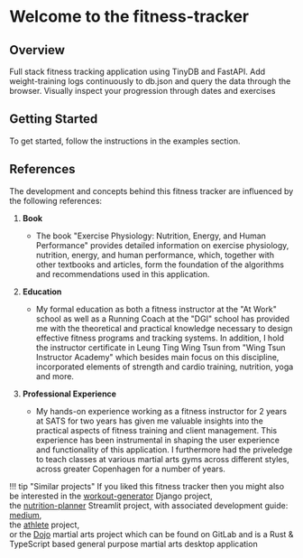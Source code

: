 # Welcome to the fitness-tracker

## Overview

Full stack fitness tracking application using TinyDB and FastAPI.
Add weight-training logs continuously to db.json and query the data through the browser.
Visually inspect your progression through dates and exercises

## Getting Started

To get started, follow the instructions in the examples section.

## References

The development and concepts behind this fitness tracker are influenced by the following references:

1. **Book**
   - The book "Exercise Physiology: Nutrition, Energy, and Human Performance" provides detailed information on exercise physiology, nutrition, energy, and human performance, which, together with other textbooks and articles, form the foundation of the algorithms and recommendations used in this application.

2. **Education**
   - My formal education as both a fitness instructor at the "At Work" school as well as a Running Coach at the "DGI" school has provided me with the theoretical and practical knowledge necessary to design effective fitness programs and tracking systems. In addition, I hold the instructor certificate in Leung Ting Wing Tsun from "Wing Tsun Instructor Academy" which besides main focus on this discipline, incorporated elements of strength and cardio training, nutrition, yoga and more.

3. **Professional Experience**
   - My hands-on experience working as a fitness instructor for 2 years at SATS for two years has given me valuable insights into the practical aspects of fitness training and client management. This experience has been instrumental in shaping the user experience and functionality of this application. I furthermore had the priveledge to teach classes at various martial arts gyms across different styles, across greater Copenhagen for a number of years.

!!! tip "Similar projects"
    If you liked this fitness tracker then you might also be interested in
    the [workout-generator](https://github.com/TheNewThinkTank/workout-generator) Django project,<br>
    the [nutrition-planner](https://github.com/TheNewThinkTank/nutrition-planner) Streamlit project, with associated development guide:<br>
    [medium](https://medium.com/@GustavCollinRasmussen/build-a-nutrition-app-on-streamlit-8c4f01229989),<br>
    the [athlete](https://github.com/TheNewThinkTank/athlete) project,<br>
    or the [Dojo](https://gitlab.com/sports-tracking/dojo) martial arts project
    which can be found on GitLab and is a Rust & TypeScript based general purpose martial arts desktop application
